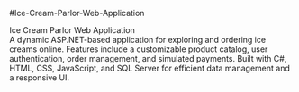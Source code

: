 #Ice-Cream-Parlor-Web-Application
<p>Ice Cream Parlor Web Application<br>
A dynamic ASP.NET-based application for exploring and ordering ice creams online. Features include a customizable product catalog, user authentication, order management, and simulated payments. Built with C#, HTML, CSS, JavaScript, and SQL Server for efficient data management and a responsive UI.<p>